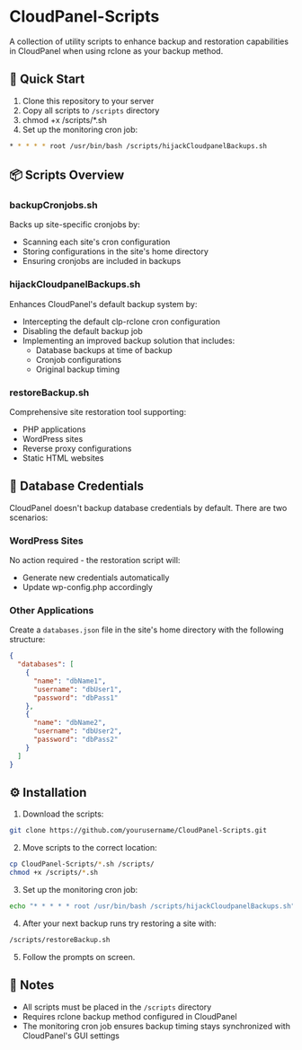 # CloudPanel-Scripts

A collection of utility scripts to enhance backup and restoration capabilities in CloudPanel when using rclone as your backup method.

## 🚀 Quick Start

1. Clone this repository to your server
2. Copy all scripts to `/scripts` directory
3. chmod +x /scripts/*.sh
4. Set up the monitoring cron job:
```bash
* * * * * root /usr/bin/bash /scripts/hijackCloudpanelBackups.sh
```

## 📦 Scripts Overview

### backupCronjobs.sh
Backs up site-specific cronjobs by:
- Scanning each site's cron configuration
- Storing configurations in the site's home directory
- Ensuring cronjobs are included in backups

### hijackCloudpanelBackups.sh
Enhances CloudPanel's default backup system by:
- Intercepting the default clp-rclone cron configuration
- Disabling the default backup job
- Implementing an improved backup solution that includes:
  - Database backups at time of backup
  - Cronjob configurations
  - Original backup timing

### restoreBackup.sh
Comprehensive site restoration tool supporting:
- PHP applications
- WordPress sites
- Reverse proxy configurations
- Static HTML websites

## 💾 Database Credentials

CloudPanel doesn't backup database credentials by default. There are two scenarios:

### WordPress Sites
No action required - the restoration script will:
- Generate new credentials automatically
- Update wp-config.php accordingly

### Other Applications
Create a `databases.json` file in the site's home directory with the following structure:

```json
{
  "databases": [
    {
      "name": "dbName1",
      "username": "dbUser1",
      "password": "dbPass1"
    },
    {
      "name": "dbName2",
      "username": "dbUser2",
      "password": "dbPass2"
    }
  ]
}
```

## ⚙️ Installation

1. Download the scripts:
```bash
git clone https://github.com/yourusername/CloudPanel-Scripts.git
```

2. Move scripts to the correct location:
```bash
cp CloudPanel-Scripts/*.sh /scripts/
chmod +x /scripts/*.sh
```

3. Set up the monitoring cron job:
```bash
echo "* * * * * root /usr/bin/bash /scripts/hijackCloudpanelBackups.sh" >> /etc/cron.d/hijack-backups
```

4. After your next backup runs try restoring a site with:
```bash
/scripts/restoreBackup.sh
```

5. Follow the prompts on screen.

## 📝 Notes

- All scripts must be placed in the `/scripts` directory
- Requires rclone backup method configured in CloudPanel
- The monitoring cron job ensures backup timing stays synchronized with CloudPanel's GUI settings
